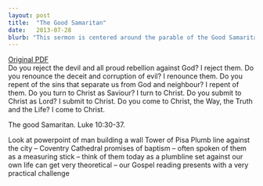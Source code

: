 ```yaml
---
layout: post
title:  "The Good Samaritan"
date:   2013-07-28
blurb: "This sermon is centered around the parable of the Good Samaritan from Luke 10:30-37. It challenges the listeners to measure their lives against the promises of baptism, using the metaphor of a plumbline. The sermon also presents a practical challenge, urging the listeners to live out their faith in their daily lives."
---
```

[Original PDF](/assets/pdf/proper102013.pdf)    
Do you reject the devil and all proud rebellion against God?
I reject them.
Do you renounce the deceit and corruption of evil?
I renounce them.
Do you repent of the sins that separate us from God and neighbour?
I repent of them.
Do you turn to Christ as Saviour?
I turn to Christ.
Do you submit to Christ as Lord?
I submit to Christ.
Do you come to Christ, the Way, the Truth and the Life?
I come to Christ.

The good Samaritan. Luke 10:30-37.

Look at powerpoint of man building a wall
Tower of Pisa
Plumb line against the city – Coventry Cathedral
promises of baptism – often spoken of them as a measuring stick – think of them today as a plumbline set against our own life
can get very theoretical – our Gospel reading presents with a very practical challenge
